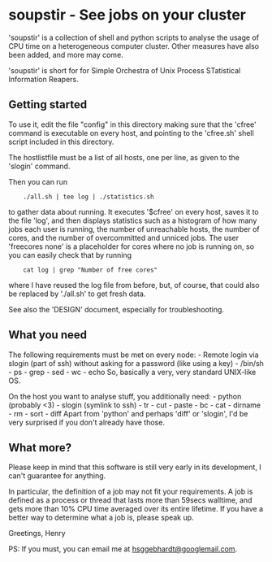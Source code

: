 soupstir - See jobs on your cluster
===================================

'soupstir' is a collection of shell and python scripts to analyse the usage of
CPU time on a heterogeneous computer cluster. Other measures have also been
added, and more may come.

'soupstir' is short for for Simple Orchestra of Unix Process STatistical
Information Reapers.


Getting started
---------------

To use it, edit the file "config" in this directory making sure that the
'cfree' command is executable on every host, and pointing to the 'cfree.sh'
shell script included in this directory.

The hostlistfile must be a list of all hosts, one per line, as given to the
'slogin' command.

Then you can run

        ./all.sh | tee log | ./statistics.sh

to gather data about running. It executes '$cfree' on every host, saves it to
the file 'log', and then displays statistics such as a histogram of how many
jobs each user is running, the number of unreachable hosts, the number of
cores, and the number of overcommitted and unniced jobs.
The user 'freecores none' is a placeholder for cores where no job is running
on, so you can easily check that by running

        cat log | grep "Number of free cores"

where I have reused the log file from before, but, of course, that could
also be replaced by './all.sh' to get fresh data.

See also the 'DESIGN' document, especially for troubleshooting.


What you need
-------------

The following requirements must be met on every node:
	- Remote login via slogin (part of ssh) without asking for a password
	  (like using a key)
	- /bin/sh
	- ps
	- grep
	- sed
	- wc
	- echo
So, basically a very, very standard UNIX-like OS.

On the host you want to analyse stuff, you additionally need:
	- python (probably <3)
	- slogin (symlink to ssh)
	- tr
	- cut
	- paste
	- bc
	- cat
	- dirname
	- rm
	- sort
	- diff
Apart from 'python' and perhaps 'diff' or 'slogin', I'd be very surprised if
you don't already have those.


What more?
----------

Please keep in mind that this software is still very early in its development,
I can't guarantee for anything.

In particular, the definition of a job may not fit your requirements. A job is
defined as a process or thread that lasts more than 59secs walltime, and gets
more than 10% CPU time averaged over its entire lifetime.
If you have a better way to determine what a job is, please speak up.

Greetings,
Henry


PS: If you must, you can email me at hsggebhardt@googlemail.com.
